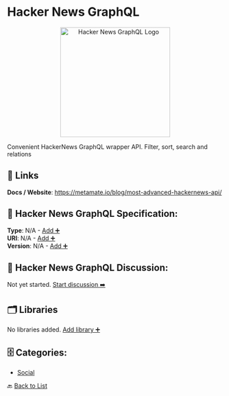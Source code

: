 # Hacker News GraphQL
<p align="center">
    <img width="256" src="https://raw.githubusercontent.com/apis-list/apis-list/main/apis/hacker-news-graphql/logo_256x256.png" alt="Hacker News GraphQL Logo"/>
</p>
Convenient HackerNews GraphQL wrapper API.  Filter, sort, search and relations

##  🔗 Links
**Docs / Website**: https://metamate.io/blog/most-advanced-hackernews-api/

## 🧬 Hacker News GraphQL Specification:
**Type**: N/A - [Add ➕](https://github.com/apis-list/apis-list/edit/main/apis.yaml#9275)  
**URI**: N/A - [Add ➕](https://github.com/apis-list/apis-list/edit/main/apis.yaml#9275)  
**Version**: N/A - [Add ➕](https://github.com/apis-list/apis-list/edit/main/apis.yaml#9275)

## 💬 Hacker News GraphQL Discussion:
Not yet started. [Start discussion ➡️](https://github.com/apis-list/apis-list/discussions/new)

## 🗂️ Libraries

No libraries added. [Add library ➕](https://github.com/apis-list/apis-list/edit/main/apis.yaml#9275)    


## 🗄️ Categories:
- [Social](https://github.com/apis-list/apis-list#social-)

🔙  [Back to List](https://github.com/apis-list/apis-list)
